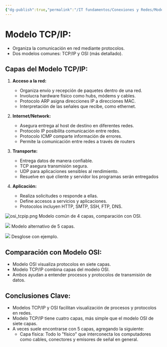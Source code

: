 ```yaml
---
{"dg-publish":true,"permalink":"/IT fundamentos/Conexiones y Redes/Modelo TCP_IP/"}
---
```


# Modelo TCP/IP:

- Organiza la comunicación en red mediante protocolos.
- Dos modelos comunes: TCP/IP y OSI (más detallado).

## Capas del Modelo TCP/IP:

1. **Acceso a la red:**
   - Organiza envío y recepción de paquetes dentro de una red.
   - Involucra hardware físico como hubs, módems y cables.
   - Protocolo ARP asigna direcciones IP a direcciones MAC.
   - Interpretación de las señales que recibe, como ethernet.

2. **Internet/Network:**
   - Asegura entrega al host de destino en diferentes redes.
   - Protocolo IP posibilita comunicación entre redes.
   - Protocolo ICMP comparte información de errores.
   - Permite la comunicación entre redes a través de routers

3. **Transporte:**
   - Entrega datos de manera confiable.
   - TCP asegura transmisión segura.
   - UDP para aplicaciones sensibles al rendimiento.
   - Resuelve en qué cliente y servidor los programas serán entregados

4. **Aplicación:**
   - Realiza solicitudes o responde a ellas.
   - Define accesos a servicios y aplicaciones.
   - Protocolos incluyen HTTP, SMTP, SSH, FTP, DNS.

![osi_tcpip.png](/img/user/Assets/osi_tcpip.png)
Modelo común de 4 capas, comparación con OSI.

![](https://i.imgur.com/aw6v35x.png)
Modelo alternativo de 5 capas.

![](https://i.imgur.com/cgAi9Uf.png)
Desglose con ejemplo.

## Comparación con Modelo OSI:

- Modelo OSI visualiza protocolos en siete capas.
- Modelo TCP/IP combina capas del modelo OSI.
- Ambos ayudan a entender procesos y protocolos de transmisión de datos.

## Conclusiones Clave:

- Modelos TCP/IP y OSI facilitan visualización de procesos y protocolos en redes.
- Modelo TCP/IP tiene cuatro capas, más simple que el modelo OSI de siete capas.
- A veces suele encontrarse con 5 capas, agregando la siguiente:
	- Capa física: Todo lo "físico" que interconecta los computadores como cables, conectores y emisores de señal en general.